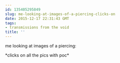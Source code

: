 ```yaml
---
id: 135405295849
slug: me-looking-at-images-of-a-piercing-clicks-on
date: 2015-12-17 22:31:43 GMT
tags:
- transmissions from the void
title: ''
---
```


me looking at images of a piercing:

\*clicks on all the pics with poc\*